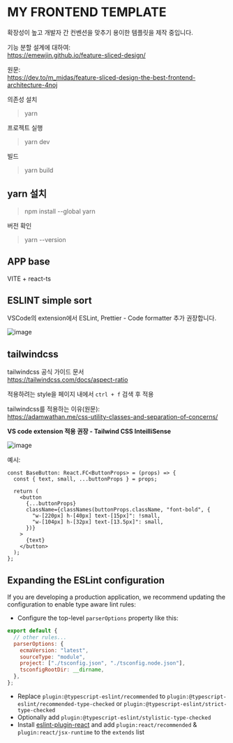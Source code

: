 # MY FRONTEND TEMPLATE

확장성이 높고 개발자 간 컨벤션을 맞추기 용이한 템플릿을 제작 중입니다.

기능 분할 설계에 대하여:<br>
https://emewjin.github.io/feature-sliced-design/

원문:<br>
https://dev.to/m_midas/feature-sliced-design-the-best-frontend-architecture-4noj

의존성 설치<br>

> yarn

프로젝트 실행<br>

> yarn dev

빌드

> yarn build

## yarn 설치

> npm install --global yarn

버전 확인

> yarn --version

## APP base

VITE + react-ts

## ESLINT simple sort

VSCode의 extension에서 ESLint, Prettier - Code formatter 추가 권장합니다.

![image](/uploads/edc214567d315bd84613ae885a5c81c9/image.png)

## tailwindcss

tailwindcss 공식 가이드 문서<br>
https://tailwindcss.com/docs/aspect-ratio

적용하려는 style을 페이지 내에서 `ctrl + f` 검색 후 적용

tailwindcss를 적용하는 이유(원문):<br>
https://adamwathan.me/css-utility-classes-and-separation-of-concerns/

**VS code extension 적용 권장 - Tailwind CSS InteilliSense**

![image](/uploads/cde3f2160d53b980eabb3b5e5f1277a7/image.png)

예시:

```tsx
const BaseButton: React.FC<ButtonProps> = (props) => {
  const { text, small, ...buttonProps } = props;

  return (
    <button
      {...buttonProps}
      className={classNames(buttonProps.className, "font-bold", {
        "w-[220px] h-[40px] text-[15px]": !small,
        "w-[104px] h-[32px] text-[13.5px]": small,
      })}
    >
      {text}
    </button>
  );
};
```

## Expanding the ESLint configuration

If you are developing a production application, we recommend updating the configuration to enable type aware lint rules:

- Configure the top-level `parserOptions` property like this:

```js
export default {
  // other rules...
  parserOptions: {
    ecmaVersion: "latest",
    sourceType: "module",
    project: ["./tsconfig.json", "./tsconfig.node.json"],
    tsconfigRootDir: __dirname,
  },
};
```

- Replace `plugin:@typescript-eslint/recommended` to `plugin:@typescript-eslint/recommended-type-checked` or `plugin:@typescript-eslint/strict-type-checked`
- Optionally add `plugin:@typescript-eslint/stylistic-type-checked`
- Install [eslint-plugin-react](https://github.com/jsx-eslint/eslint-plugin-react) and add `plugin:react/recommended` & `plugin:react/jsx-runtime` to the `extends` list
